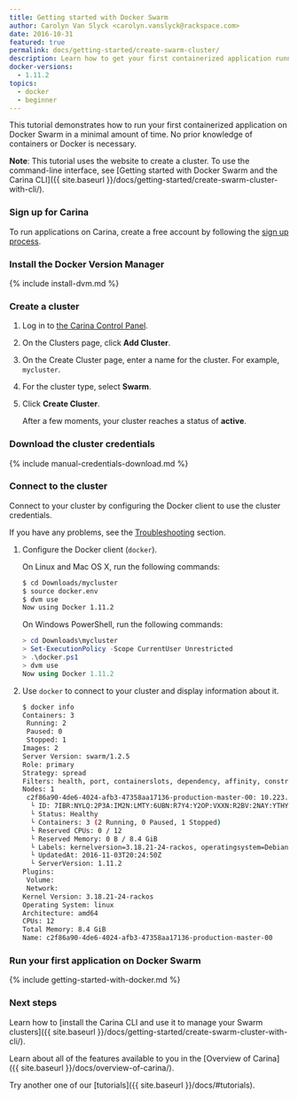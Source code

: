 ```yaml
---
title: Getting started with Docker Swarm
author: Carolyn Van Slyck <carolyn.vanslyck@rackspace.com>
date: 2016-10-31
featured: true
permalink: docs/getting-started/create-swarm-cluster/
description: Learn how to get your first containerized application running on Docker Swarm in a minimal amount of time
docker-versions:
  - 1.11.2
topics:
  - docker
  - beginner
---
```


This tutorial demonstrates how to run your first containerized application on Docker Swarm in a minimal amount of time.
No prior knowledge of containers or Docker is necessary.

**Note**: This tutorial uses the website to create a cluster. To use the command-line interface, see [Getting started with Docker Swarm and the Carina CLI]({{ site.baseurl }}/docs/getting-started/create-swarm-cluster-with-cli/).

### Sign up for Carina

To run applications on Carina, create a free account by following the [sign up process](https://app.getcarina.com/app/signup).

### Install the Docker Version Manager
{% include install-dvm.md %}

### Create a cluster

1. Log in to [the Carina Control Panel](https://app.getcarina.com).

1. On the Clusters page, click **Add Cluster**.

1. On the Create Cluster page, enter a name for the cluster. For example, `mycluster`.

1. For the cluster type, select **Swarm**.

1. Click **Create Cluster**.

    After a few moments, your cluster reaches a status of **active**.

### Download the cluster credentials
{% include manual-credentials-download.md %}

### Connect to the cluster

Connect to your cluster by configuring the Docker client to use the cluster credentials.

If you have any problems, see the [Troubleshooting](#troubleshooting) section.

1. Configure the Docker client (`docker`).

    On Linux and Mac OS X, run the following commands:

    ```bash
    $ cd Downloads/mycluster
    $ source docker.env
    $ dvm use
    Now using Docker 1.11.2
    ```

    On Windows PowerShell, run the following commands:

    ```powershell
    > cd Downloads\mycluster
    > Set-ExecutionPolicy -Scope CurrentUser Unrestricted
    > .\docker.ps1
    > dvm use
    Now using Docker 1.11.2
    ```
1. Use `docker` to connect to your cluster and display information about it.

    ```bash
    $ docker info
    Containers: 3
     Running: 2
     Paused: 0
     Stopped: 1
    Images: 2
    Server Version: swarm/1.2.5
    Role: primary
    Strategy: spread
    Filters: health, port, containerslots, dependency, affinity, constraint
    Nodes: 1
     c2f86a90-4de6-4024-afb3-47358aa17136-production-master-00: 10.223.64.23:42376
      └ ID: 7IBR:NYLQ:2P3A:IM2N:LMTY:6UBN:R7Y4:Y2OP:VXXN:R2BV:2NAY:YTHY
      └ Status: Healthy
      └ Containers: 3 (2 Running, 0 Paused, 1 Stopped)
      └ Reserved CPUs: 0 / 12
      └ Reserved Memory: 0 B / 8.4 GiB
      └ Labels: kernelversion=3.18.21-24-rackos, operatingsystem=Debian GNU/Linux 8 (jessie) (containerized), storagedriver=aufs
      └ UpdatedAt: 2016-11-03T20:24:50Z
      └ ServerVersion: 1.11.2
    Plugins:
     Volume:
     Network:
    Kernel Version: 3.18.21-24-rackos
    Operating System: linux
    Architecture: amd64
    CPUs: 12
    Total Memory: 8.4 GiB
    Name: c2f86a90-4de6-4024-afb3-47358aa17136-production-master-00
    ```

### Run your first application on Docker Swarm
{% include getting-started-with-docker.md %}

### Next steps

Learn how to [install the Carina CLI and use it to manage your Swarm clusters]({{ site.baseurl }}/docs/getting-started/create-swarm-cluster-with-cli/).

Learn about all of the features available to you in the [Overview of Carina]({{ site.baseurl }}/docs/overview-of-carina/).

Try another one of our [tutorials]({{ site.baseurl }}/docs/#tutorials).
